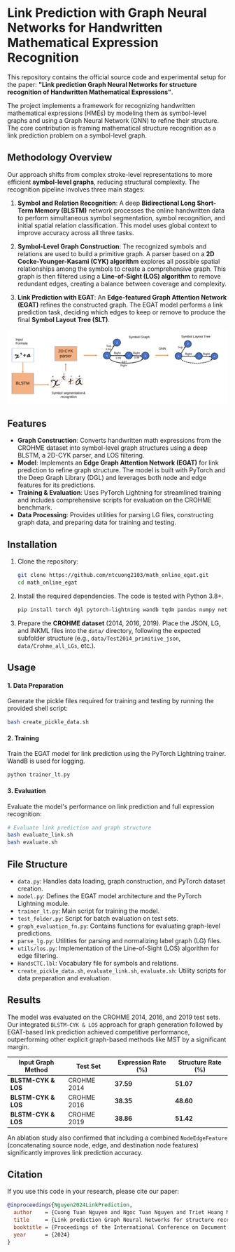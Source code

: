 # Link Prediction with Graph Neural Networks for Handwritten Mathematical Expression Recognition

This repository contains the official source code and experimental setup for the paper: **"Link prediction Graph Neural Networks for structure recognition of Handwritten Mathematical Expressions"**.

The project implements a framework for recognizing handwritten mathematical expressions (HMEs) by modeling them as symbol-level graphs and using a Graph Neural Network (GNN) to refine their structure. The core contribution is framing mathematical structure recognition as a link prediction problem on a symbol-level graph.

## Methodology Overview

Our approach shifts from complex stroke-level representations to more efficient **symbol-level graphs**, reducing structural complexity. The recognition pipeline involves three main stages:

1.  **Symbol and Relation Recognition**: A deep **Bidirectional Long Short-Term Memory (BLSTM)** network processes the online handwritten data to perform simultaneous symbol segmentation, symbol recognition, and initial spatial relation classification. This model uses global context to improve accuracy across all three tasks.

2.  **Symbol-Level Graph Construction**: The recognized symbols and relations are used to build a primitive graph. A parser based on a **2D Cocke-Younger-Kasami (CYK) algorithm** explores all possible spatial relationships among the symbols to create a comprehensive graph. This graph is then filtered using a **Line-of-Sight (LOS) algorithm** to remove redundant edges, creating a balance between coverage and complexity.

3.  **Link Prediction with EGAT**: An **Edge-featured Graph Attention Network (EGAT)** refines the constructed graph. The EGAT model performs a link prediction task, deciding which edges to keep or remove to produce the final **Symbol Layout Tree (SLT)**.

![Methodology Overview](https://raw.githubusercontent.com/ntcuong2103/math_online_egat/refs/heads/master/asset/fig1.svg)

## Features

*   **Graph Construction**: Converts handwritten math expressions from the CROHME dataset into symbol-level graph structures using a deep BLSTM, a 2D-CYK parser, and LOS filtering.
*   **Model**: Implements an **Edge Graph Attention Network (EGAT)** for link prediction to refine graph structure. The model is built with PyTorch and the Deep Graph Library (DGL) and leverages both node and edge features for its predictions.
*   **Training & Evaluation**: Uses PyTorch Lightning for streamlined training and includes comprehensive scripts for evaluation on the CROHME benchmark.
*   **Data Processing**: Provides utilities for parsing LG files, constructing graph data, and preparing data for training and testing.

## Installation

1.  Clone the repository:
    ```bash
    git clone https://github.com/ntcuong2103/math_online_egat.git
    cd math_online_egat
    ```

2.  Install the required dependencies. The code is tested with Python 3.8+.
    ```bash
    pip install torch dgl pytorch-lightning wandb tqdm pandas numpy networkx
    ```

3.  Prepare the **CROHME dataset** (2014, 2016, 2019). Place the JSON, LG, and INKML files into the `data/` directory, following the expected subfolder structure (e.g., `data/Test2014_primitive_json`, `data/Crohme_all_LGs`, etc.).

## Usage

#### 1. Data Preparation

Generate the pickle files required for training and testing by running the provided shell script:
```bash
bash create_pickle_data.sh
```

#### 2. Training

Train the EGAT model for link prediction using the PyTorch Lightning trainer. WandB is used for logging.
```bash
python trainer_lt.py
```

#### 3. Evaluation

Evaluate the model's performance on link prediction and full expression recognition:
```bash
# Evaluate link prediction and graph structure
bash evaluate_link.sh
bash evaluate.sh
```

## File Structure

*   `data.py`: Handles data loading, graph construction, and PyTorch dataset creation.
*   `model.py`: Defines the EGAT model architecture and the PyTorch Lightning module.
*   `trainer_lt.py`: Main script for training the model.
*   `test_folder.py`: Script for batch evaluation on test sets.
*   `graph_evaluation_fn.py`: Contains functions for evaluating graph-level predictions.
*   `parse_lg.py`: Utilities for parsing and normalizing label graph (LG) files.
*   `utils/los.py`: Implementation of the Line-of-Sight (LOS) algorithm for edge filtering.
*   `HandsCTC.lbl`: Vocabulary file for symbols and relations.
*   `create_pickle_data.sh`, `evaluate_link.sh`, `evaluate.sh`: Utility scripts for data preparation and evaluation.

## Results

The model was evaluated on the CROHME 2014, 2016, and 2019 test sets. Our integrated `BLSTM-CYK & LOS` approach for graph generation followed by EGAT-based link prediction achieved competitive performance, outperforming other explicit graph-based methods like MST by a significant margin.

| Input Graph Method  | Test Set      | Expression Rate (%) | Structure Rate (%) |
| ------------------- | ------------- | ------------------- | ------------------ |
| **BLSTM-CYK & LOS** | CROHME 2014   | **37.59**           | **51.07**          |
| **BLSTM-CYK & LOS** | CROHME 2016   | **38.35**           | **48.60**          |
| **BLSTM-CYK & LOS** | CROHME 2019   | **38.86**           | **51.42**          |

An ablation study also confirmed that including a combined `NodeEdgeFeature` (concatenating source node, edge, and destination node features) significantly improves link prediction accuracy.

## Citation

If you use this code in your research, please cite our paper:

```bibtex
@inproceedings{Nguyen2024LinkPrediction,
  author    = {Cuong Tuan Nguyen and Ngoc Tuan Nguyen and Triet Hoang Minh Dao and Huy Minh Nhat Nguyen and Huy Truong Dinh},
  title     = {Link prediction Graph Neural Networks for structure recognition of Handwritten Mathematical Expressions},
  booktitle = {Proceedings of the International Conference on Document Analysis and Recognition (ICDAR)},
  year      = {2024}
}
```
